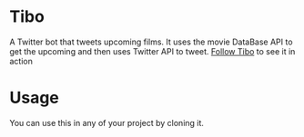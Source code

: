 # Tibo
A Twitter bot that tweets upcoming films. It uses the movie DataBase API to get the upcoming and then uses Twitter API to tweet.
[Follow Tibo](https://twitter.com/bot_mah) to see it in action

# Usage
You can use this in any of your project by cloning it.
